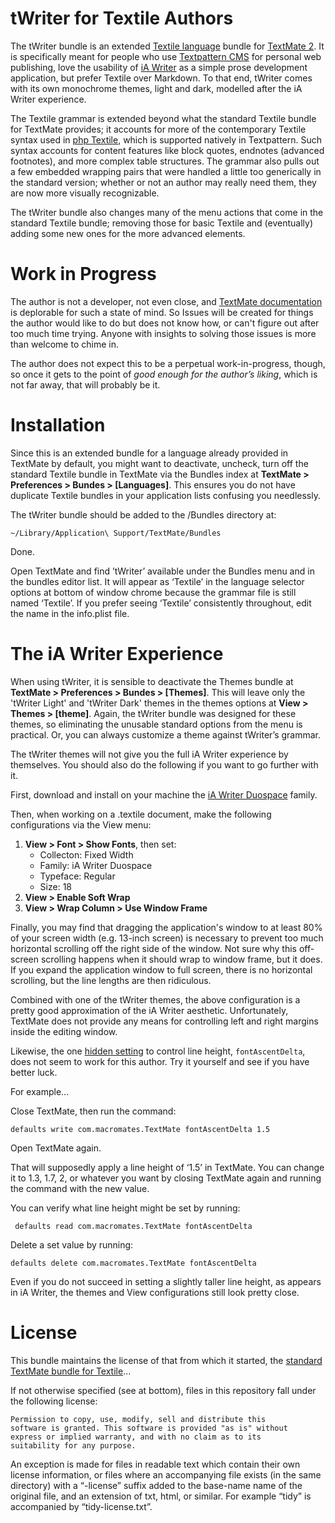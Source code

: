 # tWriter for Textile Authors

The tWriter bundle is an extended [Textile language](https://github.com/textile) bundle for [TextMate 2](https://macromates.com/). It is specifically meant for people who use [Textpattern CMS](https://textpattern.com) for personal web publishing, love the usability of [iA Writer](https://ia.net/writer) as a simple prose development application, but prefer Textile over Markdown. To that end, tWriter comes with its own monochrome themes, light and dark, modelled after the iA Writer experience.

The Textile grammar is extended beyond what the standard Textile bundle for TextMate provides; it accounts for more of the contemporary Textile syntax used in [php Textile](https://github.com/textile/php-textile), which is supported natively in Textpattern. Such syntax accounts for content features like block quotes, endnotes (advanced footnotes), and more complex table structures. The grammar also pulls out a few embedded wrapping pairs that were handled a little too generically in the standard version; whether or not an author may really need them, they are now more visually recognizable.

The tWriter bundle also changes many of the menu actions that come in the standard Textile bundle; removing those for basic Textile and (eventually) adding some new ones for the more advanced elements.

# Work in Progress

The author is not a developer, not even close, and [TextMate documentation](https://github.com/textmate/textmate/wiki) is deplorable for such a state of mind. So Issues will be created for things the author would like to do but does not know how, or can't figure out after too much time trying. Anyone with insights to solving those issues is more than welcome to chime in.

The author does not expect this to be a perpetual work-in-progress, though, so once it gets to the point of _good enough for the author’s liking_, which is not far away, that will probably be it.

# Installation

Since this is an extended bundle for a language already provided in TextMate by default, you might want to deactivate, uncheck, turn off the standard Textile bundle in TextMate via the Bundles index at **TextMate > Preferences > Bundes > [Languages]**. This ensures you do not have duplicate Textile bundles in your application lists confusing you needlessly.

The tWriter bundle should be added to the /Bundles directory at:

```
~/Library/Application\ Support/TextMate/Bundles
```

Done.

Open TextMate and find ’tWriter’ available under the Bundles menu and in the bundles editor list. It will appear as ‘Textile’ in the language selector options at bottom of window chrome because the grammar file is still named ‘Textile’. If you prefer seeing ‘Textile’ consistently throughout, edit the name in the info.plist file. 

# The iA Writer Experience

When using tWriter, it is sensible to deactivate the Themes bundle at **TextMate > Preferences > Bundes > [Themes]**. This will leave only the 'tWriter Light' and 'tWriter Dark' themes in the themes options at **View > Themes > [theme]**. Again, the tWriter bundle was designed for these themes, so eliminating the unusable standard options from the menu is practical. Or, you can always customize a theme against tWriter’s grammar.

The tWriter themes will not give you the full iA Writer experience by themselves. You should also do the following if you want to go further with it.

First, download and install on your machine the [iA Writer Duospace](https://www.fontsquirrel.com/fonts/ia-writer-duospace) family.

Then, when working on a .textile document, make the following configurations via the View menu:

1. **View > Font > Show Fonts**, then set:
   * Collecton: Fixed Width
   * Family: iA Writer Duospace
   * Typeface: Regular
   * Size: 18
2. **View > Enable Soft Wrap**
3. **View > Wrap Column > Use Window Frame**

Finally, you may find that dragging the application's window to at least 80% of your screen width (e.g. 13-inch screen) is necessary to prevent too much horizontal scrolling off the right side of the window. Not sure why this off-screen scrolling happens when it should wrap to window frame, but it does. If you expand the application window to full screen, there is no horizontal scrolling, but the line lengths are then ridiculous.

Combined with one of the tWriter themes, the above configuration is a pretty good approximation of the iA Writer aesthetic. Unfortunately, TextMate does not provide any means for controlling left and right margins inside the editing window.

Likewise, the one [hidden setting](https://github.com/textmate/textmate/wiki/Hidden-Settings) to control line height, `fontAscentDelta`, does not seem to work for this author. Try it yourself and see if you have better luck.

For example…

Close TextMate, then run the command:

```
defaults write com.macromates.TextMate fontAscentDelta 1.5
```

Open TextMate again.

That will supposedly apply a line height of ‘1.5’ in TextMate. You can change it to 1.3, 1.7, 2, or whatever you want by closing TextMate again and running the command with the new value. 

You can verify what line height might be set by running:

```
 defaults read com.macromates.TextMate fontAscentDelta
```

Delete a set value by running:

```
defaults delete com.macromates.TextMate fontAscentDelta
```

Even if you do not succeed in setting a slightly taller line height, as appears in iA Writer, the themes and View configurations still look pretty close.  

# License

This bundle maintains the license of that from which it started, the [standard TextMate bundle for Textile](https://github.com/textmate/textile.tmbundle)...

If not otherwise specified (see at bottom), files in this repository fall under the following license:

	Permission to copy, use, modify, sell and distribute this
	software is granted. This software is provided "as is" without
	express or implied warranty, and with no claim as to its
	suitability for any purpose.

An exception is made for files in readable text which contain their own license information, or files where an accompanying file exists (in the same directory) with a “-license” suffix added to the base-name name of the original file, and an extension of txt, html, or similar. For example “tidy” is accompanied by “tidy-license.txt”.
